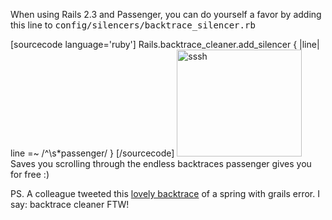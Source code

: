 When using Rails 2.3 and Passenger, you can do yourself a favor by adding this line to <tt>config/silencers/backtrace_silencer.rb</tt>

[sourcecode language='ruby']
Rails.backtrace_cleaner.add_silencer { |line| line =~ /^\s*passenger/ }
[/sourcecode]
<img src="http://iain.nl/wp-content/uploads/2009/06/sssh.jpg" alt="sssh" title="sssh" width="200" height="171" class="alignright size-full wp-image-537" />
Saves you scrolling through the endless backtraces passenger gives you for free :)

PS. A colleague tweeted this <a href="http://twitter.com/pascaldevink/status/2240565349">lovely backtrace</a> of a spring with grails error. I say: backtrace cleaner FTW!